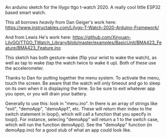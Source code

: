 An arduino sketch for the lilygo ttgo t-watch 2020.  A really cool little ESP32 based smart watch.

This all borrows *heavily* from Dan Geiger's work here: https://www.instructables.com/Lilygo-T-Watch-2020-Arduino-Framework/

And from Lewis He's work here: https://github.com/Xinyuan-LilyGO/TTGO_TWatch_Library/blob/master/examples/BasicUnit/BMA423_Feature/BMA423_Feature.ino

This sketch has both gesture-wake (flip your wrist to wake the watch), as well as tap to wake (tap the watch twice to wake it up).  Both of these use the accelerometer. 

Thanks to Dan for putting together the menu system.  To activate the menu, touch the screen.  Be aware that the watch will only timeout and go to sleep on its own when it is displaying the time.  So be sure to exit whatever app you open, or you will drain your battery.

Generally to use this: look in "menu.ino".  In there is an array of strings like "exit", "demoApp", "demoApp1", etc.  These will return their index to the switch statement in loop(), which will call a function that you specify in loop().  For instance, selecing "demoApp" will return a 1 to the switch case, which will run the function demoApp().  See the "demoApp" function (in demoApp.ino) for a good stub of what an app could look like.